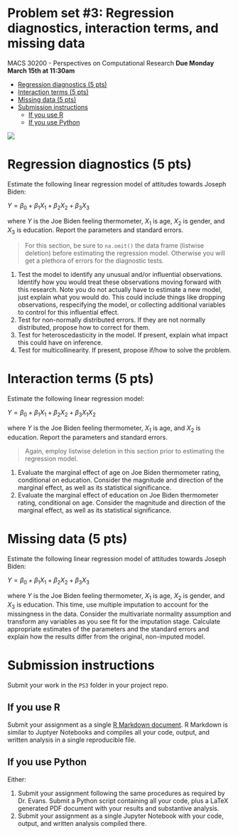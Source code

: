 Problem set \#3: Regression diagnostics, interaction terms, and missing data
================
MACS 30200 - Perspectives on Computational Research
**Due Monday March 15th at 11:30am**

-   [Regression diagnostics (5 pts)](#regression-diagnostics-5-pts)
-   [Interaction terms (5 pts)](#interaction-terms-5-pts)
-   [Missing data (5 pts)](#missing-data-5-pts)
-   [Submission instructions](#submission-instructions)
    -   [If you use R](#if-you-use-r)
    -   [If you use Python](#if-you-use-python)

![](https://s3.amazonaws.com/media.thecrimson.com/photos/2014/10/02/103651_1299339.jpg)

Regression diagnostics (5 pts)
==============================

Estimate the following linear regression model of attitudes towards Joseph Biden:

*Y* = *β*<sub>0</sub> + *β*<sub>1</sub>*X*<sub>1</sub> + *β*<sub>2</sub>*X*<sub>2</sub> + *β*<sub>3</sub>*X*<sub>3</sub>

where *Y* is the Joe Biden feeling thermometer, *X*<sub>1</sub> is age, *X*<sub>2</sub> is gender, and *X*<sub>3</sub> is education. Report the parameters and standard errors.

> For this section, be sure to `na.omit()` the data frame (listwise deletion) before estimating the regression model. Otherwise you will get a plethora of errors for the diagnostic tests.

1.  Test the model to identify any unusual and/or influential observations. Identify how you would treat these observations moving forward with this research. Note you do not actually have to estimate a new model, just explain what you would do. This could include things like dropping observations, respecifying the model, or collecting additional variables to control for this influential effect.
2.  Test for non-normally distributed errors. If they are not normally distributed, propose how to correct for them.
3.  Test for heteroscedasticity in the model. If present, explain what impact this could have on inference.
4.  Test for multicollinearity. If present, propose if/how to solve the problem.

Interaction terms (5 pts)
=========================

Estimate the following linear regression model:

*Y* = *β*<sub>0</sub> + *β*<sub>1</sub>*X*<sub>1</sub> + *β*<sub>2</sub>*X*<sub>2</sub> + *β*<sub>3</sub>*X*<sub>1</sub>*X*<sub>2</sub>

where *Y* is the Joe Biden feeling thermometer, *X*<sub>1</sub> is age, and *X*<sub>2</sub> is education. Report the parameters and standard errors.

> Again, employ listwise deletion in this section prior to estimating the regression model.

1.  Evaluate the marginal effect of age on Joe Biden thermometer rating, conditional on education. Consider the magnitude and direction of the marginal effect, as well as its statistical significance.
2.  Evaluate the marginal effect of education on Joe Biden thermometer rating, conditional on age. Consider the magnitude and direction of the marginal effect, as well as its statistical significance.

Missing data (5 pts)
====================

Estimate the following linear regression model of attitudes towards Joseph Biden:

*Y* = *β*<sub>0</sub> + *β*<sub>1</sub>*X*<sub>1</sub> + *β*<sub>2</sub>*X*<sub>2</sub> + *β*<sub>3</sub>*X*<sub>3</sub>

where *Y* is the Joe Biden feeling thermometer, *X*<sub>1</sub> is age, *X*<sub>2</sub> is gender, and *X*<sub>3</sub> is education. This time, use multiple imputation to account for the missingness in the data. Consider the multivariate normality assumption and transform any variables as you see fit for the imputation stage. Calculate appropriate estimates of the parameters and the standard errors and explain how the results differ from the original, non-imputed model.

Submission instructions
=======================

Submit your work in the `PS3` folder in your project repo.

If you use R
------------

Submit your assignment as a single [R Markdown document](http://rmarkdown.rstudio.com/). R Markdown is similar to Juptyer Notebooks and compiles all your code, output, and written analysis in a single reproducible file.

If you use Python
-----------------

Either:

1.  Submit your assignment following the same procedures as required by Dr. Evans. Submit a Python script containing all your code, plus a LaTeX generated PDF document with your results and substantive analysis.
2.  Submit your assignment as a single Jupyter Notebook with your code, output, and written analysis compiled there.
